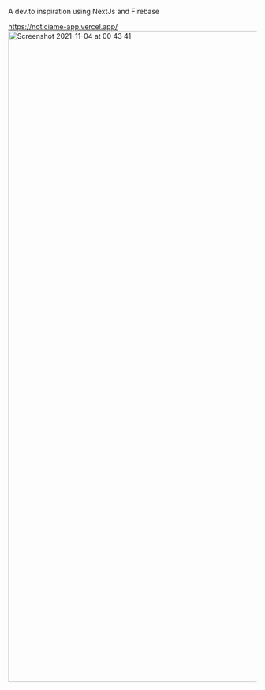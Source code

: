 A dev.to inspiration using NextJs and Firebase 

https://noticiame-app.vercel.app/<img width="1320" alt="Screenshot 2021-11-04 at 00 43 41" src="https://user-images.githubusercontent.com/53528392/140233912-ac809824-d952-4875-9a5c-60edd5f3c13f.png">
